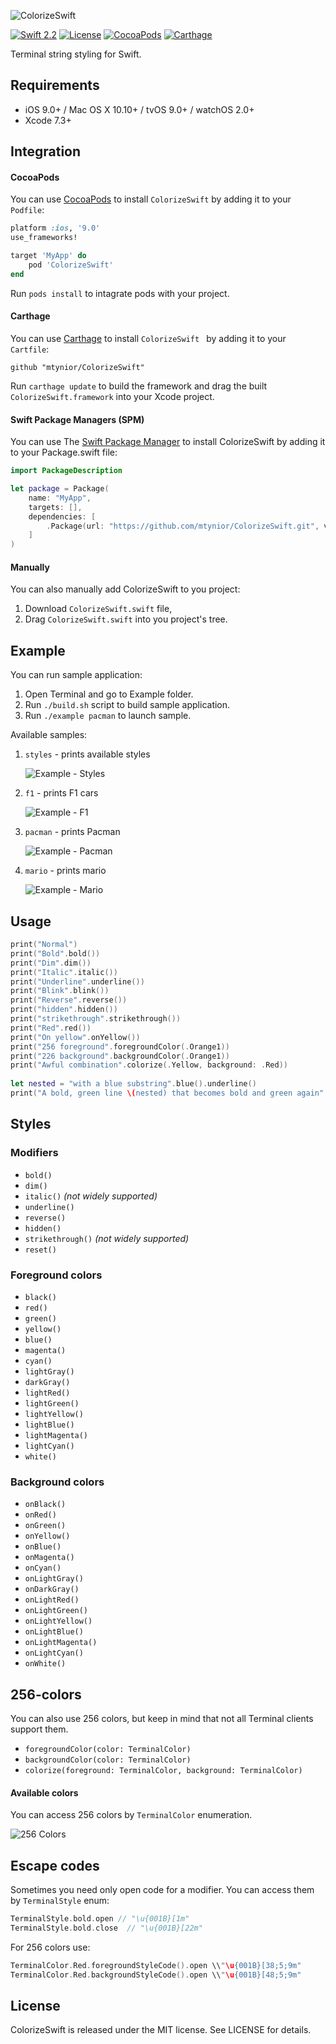 ![ColorizeSwift](Assets/logo.png)

[![Swift 2.2](https://img.shields.io/badge/language-Swift-orange.svg?style=flat)](https://developer.apple.com/swift/)
[![License](https://img.shields.io/badge/license-MIT-blue.svg)](https://github.com/mtynior/ColorizeSwift/blob/master/LICENSE.md) 
[![CocoaPods](https://img.shields.io/cocoapods/v/ColorizeSwift.svg)](https://cocoapods.org/pods/ColorizeSwift)
[![Carthage](https://img.shields.io/badge/Carthage-compatible-4BC51D.svg?style=flat)](https://github.com/Carthage/Carthage)

Terminal string styling for Swift.

## Requirements

- iOS 9.0+ / Mac OS X 10.10+ / tvOS 9.0+ / watchOS 2.0+
- Xcode 7.3+

## Integration

#### CocoaPods
You can use [CocoaPods](http://cocoapods.org/) to install `ColorizeSwift` by adding it to your `Podfile`:

```ruby
platform :ios, '9.0'
use_frameworks!

target 'MyApp' do
	pod 'ColorizeSwift'
end
```
Run `pods install` to intagrate pods with your project.

#### Carthage
You can use [Carthage](https://github.com/Carthage/Carthage) to install `ColorizeSwift ` by adding it to your `Cartfile`:

```
github "mtynior/ColorizeSwift"
```
Run `carthage update` to build the framework and drag the built `ColorizeSwift.framework` into your Xcode project.

#### Swift Package Managers (SPM)
You can use The [Swift Package Manager](https://swift.org/package-manager/) to install ColorizeSwift by adding it to your Package.swift file:

```swift
import PackageDescription

let package = Package(
    name: "MyApp",
    targets: [],
    dependencies: [
        .Package(url: "https://github.com/mtynior/ColorizeSwift.git", versions: "1.0.0" ..< Version.max)
    ]
)
```

#### Manually
You can also manually add ColorizeSwift to you project:

1. Download `ColorizeSwift.swift` file,
2. Drag `ColorizeSwift.swift` into you project's tree.

## Example
You can run sample application:

1. Open Terminal and go to Example folder.
2. Run `./build.sh` script to build sample application.
3. Run `./example pacman` to launch sample.

Available samples:

1. `styles` - prints available styles 

	![Example - Styles](Assets/styles.png)

2. `f1` - prints F1 cars

	![Example - F1](Assets/f1.png)
	
3. `pacman` - prints Pacman

	![Example - Pacman](Assets/pacman.png)

4. `mario` - prints mario

	![Example - Mario](Assets/mario.png)

## Usage
```swift
print("Normal")
print("Bold".bold())
print("Dim".dim())
print("Italic".italic())
print("Underline".underline())
print("Blink".blink())
print("Reverse".reverse())
print("hidden".hidden())
print("strikethrough".strikethrough())
print("Red".red())
print("On yellow".onYellow())
print("256 foreground".foregroundColor(.Orange1))
print("226 background".backgroundColor(.Orange1))
print("Awful combination".colorize(.Yellow, background: .Red))
    
let nested = "with a blue substring".blue().underline()
print("A bold, green line \(nested) that becomes bold and green again".green().bold())
```

## Styles

### Modifiers

- `bold()`
- `dim()`
- `italic()` *(not widely supported)*
- `underline()`
- `reverse()`
- `hidden()`
- `strikethrough()` *(not widely supported)*
- `reset()`

### Foreground colors

- `black()`
- `red()`
- `green()`
- `yellow()`
- `blue()`
- `magenta()`
- `cyan()`
- `lightGray()`
- `darkGray()`
- `lightRed()`
- `lightGreen()`
- `lightYellow()`
- `lightBlue()`
- `lightMagenta()`
- `lightCyan()`
- `white()`

### Background colors

- `onBlack()`
- `onRed()`
- `onGreen()`
- `onYellow()`
- `onBlue()`
- `onMagenta()`
- `onCyan()`
- `onLightGray()`
- `onDarkGray()`
- `onLightRed()`
- `onLightGreen()`
- `onLightYellow()`
- `onLightBlue()`
- `onLightMagenta()`
- `onLightCyan()`
- `onWhite()`


## 256-colors
You can also use 256 colors, but keep in mind that not all Terminal clients support them.

- `foregroundColor(color: TerminalColor)`
- `backgroundColor(color: TerminalColor)`
- `colorize(foreground: TerminalColor, background: TerminalColor)`

#### Available colors

You can access 256 colors by `TerminalColor` enumeration.

![256 Colors](Assets/256Colors.png)

## Escape codes
Sometimes you need only open code for a modifier. You can access them by `TerminalStyle` enum:

```swift
TerminalStyle.bold.open // "\u{001B}[1m"
TerminalStyle.bold.close  // "\u{001B}[22m"
```

For 256 colors use:

```swift
TerminalColor.Red.foregroundStyleCode().open \\"\u{001B}[38;5;9m"
TerminalColor.Red.backgroundStyleCode().open \\"\u{001B}[48;5;9m"
```

## License

ColorizeSwift is released under the MIT license. See LICENSE for details.
